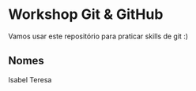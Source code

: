 # Workshop Git & GitHub

Vamos usar este repositório para praticar skills de git :)

## Nomes

Isabel
Teresa
